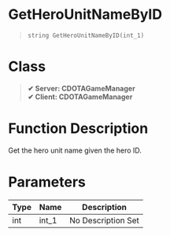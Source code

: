 # GetHeroUnitNameByID
> `string GetHeroUnitNameByID(int_1)`
# Class
> __✔ Server: CDOTAGameManager__  
> __✔ Client: CDOTAGameManager__  
# Function Description
Get the hero unit name given the hero ID.
# Parameters
Type|Name|Description
--|--|--
int|int_1|No Description Set
